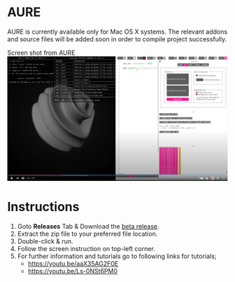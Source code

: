 # AURE
AURE is currently available only for Mac OS X systems.
The relevant addons and source files will be added soon in order to compile project successfully.

Screen shot from AURE
![AURE](AURE_ss.jpg)

# Instructions
1. Goto **Releases** Tab & Download the [beta release](https://github.com/alptugan/AURE/releases/tag/v0.2-beta).
2. Extract the zip file to your preferred file location.
3. Double-click & run.
4. Follow the screen instruction on top-left corner.
5. For further information and tutorials go to following links for tutorials;
   -   https://youtu.be/aaX35AG2F0E
   -   https://youtu.be/Ls-0NSt6PM0
